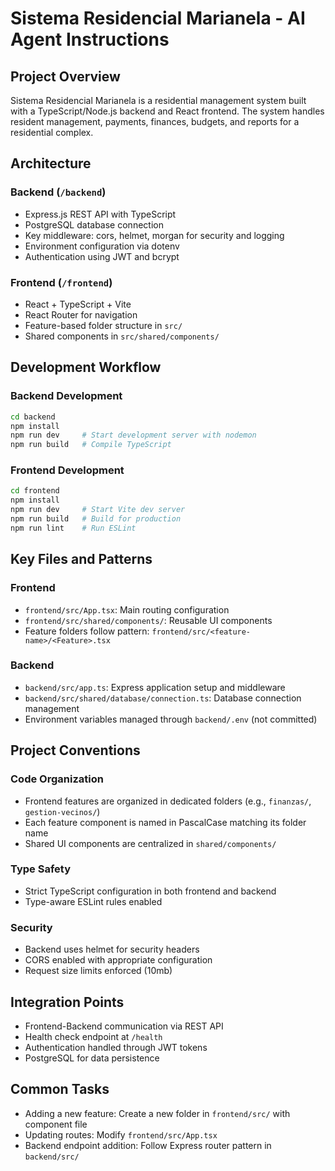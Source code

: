 # Sistema Residencial Marianela - AI Agent Instructions

## Project Overview
Sistema Residencial Marianela is a residential management system built with a TypeScript/Node.js backend and React frontend. The system handles resident management, payments, finances, budgets, and reports for a residential complex.

## Architecture

### Backend (`/backend`)
- Express.js REST API with TypeScript
- PostgreSQL database connection
- Key middleware: cors, helmet, morgan for security and logging
- Environment configuration via dotenv
- Authentication using JWT and bcrypt

### Frontend (`/frontend`)
- React + TypeScript + Vite
- React Router for navigation
- Feature-based folder structure in `src/`
- Shared components in `src/shared/components/`

## Development Workflow

### Backend Development
```bash
cd backend
npm install
npm run dev     # Start development server with nodemon
npm run build   # Compile TypeScript
```

### Frontend Development
```bash
cd frontend
npm install
npm run dev     # Start Vite dev server
npm run build   # Build for production
npm run lint    # Run ESLint
```

## Key Files and Patterns

### Frontend
- `frontend/src/App.tsx`: Main routing configuration
- `frontend/src/shared/components/`: Reusable UI components
- Feature folders follow pattern: `frontend/src/<feature-name>/<Feature>.tsx`

### Backend
- `backend/src/app.ts`: Express application setup and middleware
- `backend/src/shared/database/connection.ts`: Database connection management
- Environment variables managed through `backend/.env` (not committed)

## Project Conventions

### Code Organization
- Frontend features are organized in dedicated folders (e.g., `finanzas/`, `gestion-vecinos/`)
- Each feature component is named in PascalCase matching its folder name
- Shared UI components are centralized in `shared/components/`

### Type Safety
- Strict TypeScript configuration in both frontend and backend
- Type-aware ESLint rules enabled

### Security
- Backend uses helmet for security headers
- CORS enabled with appropriate configuration
- Request size limits enforced (10mb)

## Integration Points
- Frontend-Backend communication via REST API
- Health check endpoint at `/health`
- Authentication handled through JWT tokens
- PostgreSQL for data persistence

## Common Tasks
- Adding a new feature: Create a new folder in `frontend/src/` with component file
- Updating routes: Modify `frontend/src/App.tsx`
- Backend endpoint addition: Follow Express router pattern in `backend/src/`